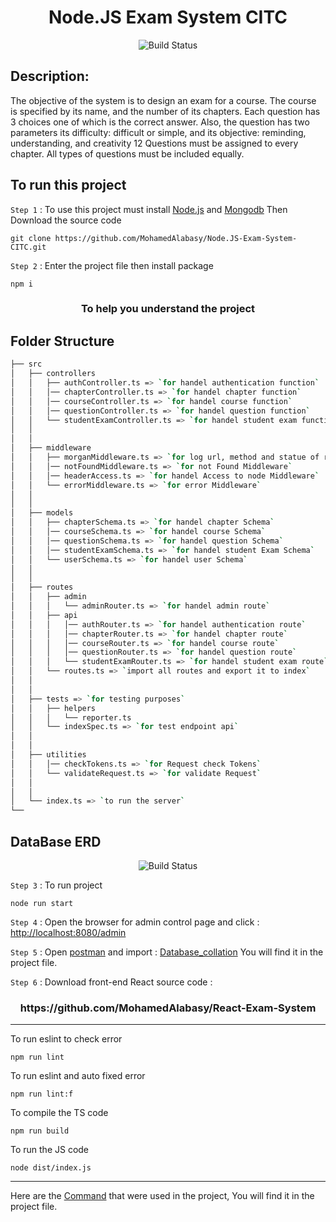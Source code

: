 <h1 align="center">Node.JS Exam System CITC</h1>
<p align="center">
   <img src="https://user-images.githubusercontent.com/93389016/175972048-ee51e43d-2a19-47fb-9ce6-50e2941d2ddb.png" alt="Build Status">

## Description:

The objective of the system is to design an exam for a course. The course is specified by its name, and the number of its chapters. Each question has 3 choices one of which is the correct answer. Also, the question has two parameters its difficulty: difficult or simple, and its objective: reminding, understanding, and creativity 12 Questions must be assigned to every chapter. All types of questions must be included equally.

## To run this project

`Step 1` : To use this project must install [Node.js](https://nodejs.org/en/) and [Mongodb](https://www.mongodb.com/try/download/community) Then Download the source code

```
git clone https://github.com/MohamedAlabasy/Node.JS-Exam-System-CITC.git
```

`Step 2` : Enter the project file then install package

```
npm i
```

<h3 align="center">To help you understand the project</h3>

## Folder Structure

```bash
├── src
│   ├── controllers
│   │   ├── authController.ts => `for handel authentication function`
│   │   │── chapterController.ts => `for handel chapter function`
│   │   │── courseController.ts => `for handel course function`
│   │   │── questionController.ts => `for handel question function`
│   │   └── studentExamController.ts => `for handel student exam function`
│   │
│   │
│   ├── middleware
│   │   ├── morganMiddleware.ts => `for log url, method and statue of requests`
│   │   │── notFoundMiddleware.ts => `for not Found Middleware`
│   │   │── headerAccess.ts => `for handel Access to node Middleware`
│   │   └── errorMiddleware.ts => `for error Middleware`
│   │
│   │
│   ├── models
│   │   ├── chapterSchema.ts => `for handel chapter Schema`
│   │   │── courseSchema.ts => `for handel course Schema`
│   │   │── questionSchema.ts => `for handel question Schema`
│   │   │── studentExamSchema.ts => `for handel student Exam Schema`
│   │   └── userSchema.ts => `for handel user Schema`
│   │
│   │
│   ├── routes
│   │   ├── admin
│   │   │   └── adminRouter.ts => `for handel admin route`
│   │   ├── api
│   │   │   │── authRouter.ts => `for handel authentication route`
│   │   │   │── chapterRouter.ts => `for handel chapter route`
│   │   │   │── courseRouter.ts => `for handel course route`
│   │   │   │── questionRouter.ts => `for handel question route`
│   │   │   └── studentExamRouter.ts => `for handel student exam route`
│   │   └── routes.ts => `import all routes and export it to index`
│   │
│   │
│   ├── tests => `for testing purposes`
│   │   ├── helpers
│   │   │   └── reporter.ts
│   │   └── indexSpec.ts => `for test endpoint api`
│   │
│   │
│   ├── utilities
│   │   │── checkTokens.ts => `for Request check Tokens`
│   │   └── validateRequest.ts => `for validate Request`
│   │
│   │
│   └── index.ts => `to run the server`
└──
```

## DataBase ERD

<p align="center">
   <img src="https://user-images.githubusercontent.com/93389016/175788607-24ef1566-169e-47ce-ba39-30045b905346.jpg" alt="Build Status">
</p>

`Step 3` : To run project

```
node run start
```

`Step 4` : Open the browser for admin control page and click : [http://localhost:8080/admin](http://localhost:8080/admin)

`Step 5` : Open [postman](https://www.postman.com/downloads/) and import : [Database_collation](https://github.com/MohamedAlabasy/Node.JS-Exam-System-CITC/blob/main/Database_collation.json) You will find it in the project file.

`Step 6` :  Download front-end React source code : 
<h3 align="center">https://github.com/MohamedAlabasy/React-Exam-System</h3>
<hr>

To run eslint to check error

```
npm run lint
```

To run eslint and auto fixed error

```
npm run lint:f
```

To compile the TS code

```
npm run build
```

To run the JS code

```
node dist/index.js
```
<hr>

Here are the [Command](https://github.com/MohamedAlabasy/Node.JS-Exam-System-CITC/blob/main/Command.txt) that were used in the project, You will find it in the project file.
